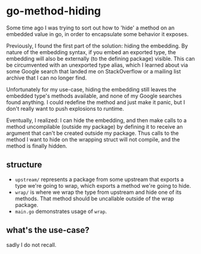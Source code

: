 # go-method-hiding

Some time ago I was trying to sort out how to 'hide' a method on an embedded value in go, in order
to encapsulate some behavior it exposes.

Previously, I found the first part of the solution: hiding the embedding. By nature of the embedding
syntax, if you embed an exported type, the embedding will also be externally (to the defining
package) visible. This can be circumvented with an unexported type alias, which I learned about via
some Google search that landed me on StackOverflow or a mailing list archive that I can no longer
find.

Unfortunately for my use-case, hiding the embedding still leaves the embedded type's methods
available, and none of my Google searches found anything. I could redefine the method and just make
it panic, but I don't really want to push explosions to runtime.

Eventually, I realized: I can hide the embedding, and then make calls to a method uncompilable
(outside my package) by defining it to receive an argument that can't be created outside my package.
Thus calls to the method I want to hide on the wrapping struct will not compile, and the method is
finally hidden.

## structure

* `upstream/` represents a package from some upstream that exports a type we're going to wrap, which
    exports a method we're going to hide.
* `wrap/` is where we wrap the type from upstream and hide one of its methods. That method should be
    uncallable outside of the wrap package.
* `main.go` demonstrates usage of `wrap`.

## what's the use-case?

sadly I do not recall.
